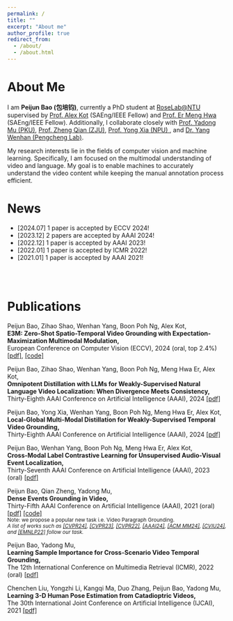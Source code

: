 ```yaml
---
permalink: /
title: ""
excerpt: "About me"
author_profile: true
redirect_from: 
  - /about/
  - /about.html
---
```

About Me
======
I am **Peijun Bao (包培钧)**, currently a PhD student at [RoseLab@NTU](https://www.ntu.edu.sg/rose/about-us/our-people#Content_C001_Col00) supervised by [Prof. Alex Kot](https://personal.ntu.edu.sg/eackot/) (SAEng/IEEE Fellow) and [Prof. Er Meng Hwa](https://www.ntu.edu.sg/research/faculty-directory/detail/rp02304) (SAEng/IEEE Fellow). Additionally, I collaborate closely with [Prof. Yadong Mu (PKU)](http://www.muyadong.com/), [Prof. Zheng Qian (ZJU)](https://person.zju.edu.cn/zq), [Prof. Yong Xia (NPU) ](https://scholar.google.com/citations?user=Usw1jeMAAAAJ&hl=en), and [Dr. Yang Wenhan (Pengcheng Lab)](https://flyywh.github.io/).

My research interests lie in the fields of computer vision and machine learning. Specifically, I am focused on the multimodal understanding of video and language. My goal is to enable machines to accurately understand the video content while keeping the manual annotation process efficient.

News
======
- [2024.07] 1 paper is accepted by ECCV 2024!
- [2023.12] 2 papers are accepted by AAAI 2024!
- [2022.12] 1 paper is accepted by AAAI 2023!
- [2022.01] 1 paper is accepted by ICMR 2022!
- [2021.01] 1 paper is accepted by AAAI 2021!
<br />
<br />

Publications 
======
Peijun Bao, Zihao Shao, Wenhan Yang, Boon Poh Ng, Alex Kot,
<br />
**E3M: Zero-Shot Spatio-Temporal Video Grounding with Expectation-Maximization Multimodal Modulation,** 
<br />
European Conference on Computer Vision (ECCV), 2024 (oral, top 2.4%) [[pdf]](https://baopj.github.io/files/ECCV24_E3M_ZeroSTVG.pdf), [[code]](https://github.com/baopj/E3M) 



Peijun Bao, Zihao Shao, Wenhan Yang, Boon Poh Ng, Meng Hwa Er, Alex Kot,
<br />
**Omnipotent Distillation with LLMs for Weakly-Supervised Natural Language Video Localization: When Divergence Meets Consistency,**
<br />
Thirty-Eighth AAAI Conference on Artificial Intelligence (AAAI), 2024  [[pdf]](https://baopj.github.io/files/OmniD_AAAI2024.pdf) 


Peijun Bao, Yong Xia, Wenhan Yang, Boon Poh Ng, Meng Hwa Er, Alex Kot, 
<br />
**Local-Global Multi-Modal Distillation for Weakly-Supervised Temporal Video Grounding,** 
<br />
Thirty-Eighth AAAI Conference on Artificial Intelligence (AAAI), 2024 [[pdf]](https://baopj.github.io/files/MMDist_AAAI2024.pdf)


Peijun Bao, Wenhan Yang, Boon Poh Ng, Meng Hwa Er, Alex Kot,
<br />
**Cross-Modal Label Contrastive Learning for Unsupervised Audio-Visual Event Localization,** 
<br />
Thirty-Seventh AAAI Conference on Artificial Intelligence (AAAI), 2023 (oral) [[pdf]](https://ojs.aaai.org/index.php/AAAI/article/view/25093)


Peijun Bao, Qian Zheng, Yadong Mu,
<br />
**Dense Events Grounding in Video,** 
<br />
Thirty-Fifth AAAI Conference on Artificial Intelligence (AAAI), 2021 (oral) [[pdf]](https://baopj.github.io/files/PeijunBao_AAAI21_DenseEventsGrounding.pdf) [[code]](https://github.com/baopj/DenseEventsGrounding)<br />
<small> Note: we propose a popular new task i.e. Video Paragraph Grounding. 
<br />
<i> 
A list of works such as
[[CVPR24]](https://arxiv.org/pdf/2403.11463), 
[[CVPR23]](https://openaccess.thecvf.com/content/CVPR2023/papers/Tan_Hierarchical_Semantic_Correspondence_Networks_for_Video_Paragraph_Grounding_CVPR_2023_paper.pdf), 
[[CVPR22]](https://openaccess.thecvf.com/content/CVPR2022/papers/Jiang_Semi-Supervised_Video_Paragraph_Grounding_With_Contrastive_Encoder_CVPR_2022_paper.pdf), 
[[AAAI24]](https://ojs.aaai.org/index.php/AAAI/article/download/27959/27938), 
[[ACM MM24]](https://openreview.net/pdf?id=DkiAOcGQHy),
[[CVIU24]](https://arxiv.org/pdf/2109.11265), 
and 
[[EMNLP22]](https://aclanthology.org/2022.emnlp-main.639.pdf) 
follow our task. </small>
</i>

Peijun Bao, Yadong Mu,
<br />
**Learning Sample Importance for Cross-Scenario Video Temporal Grounding,** 
<br />
The 12th International Conference on Multimedia Retrieval (ICMR), 2022 (oral) [[pdf]](https://arxiv.org/pdf/2201.02848.pdf)


Chenchen Liu, Yongzhi Li, Kangqi Ma, Duo Zhang, Peijun Bao, Yadong Mu,
<br />
**Learning 3-D Human Pose Estimation from Catadioptric Videos,** 
<br />
The 30th International Joint Conference on Artificial Intelligence (IJCAI), 2021 [[pdf]](https://www.ijcai.org/proceedings/2021/0118.pdf)
